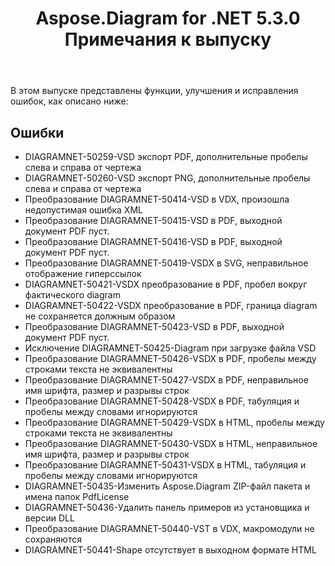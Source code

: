 ﻿---
title: Aspose.Diagram for .NET 5.3.0 Примечания к выпуску
type: docs
weight: 70
url: /ru/net/aspose-diagram-for-net-5-3-0-release-notes/
---
В этом выпуске представлены функции, улучшения и исправления ошибок, как описано ниже:
## **Ошибки**
- DIAGRAMNET-50259-VSD экспорт PDF, дополнительные пробелы слева и справа от чертежа
- DIAGRAMNET-50260-VSD экспорт PNG, дополнительные пробелы слева и справа от чертежа
- Преобразование DIAGRAMNET-50414-VSD в VDX, произошла недопустимая ошибка XML
- Преобразование DIAGRAMNET-50415-VSD в PDF, выходной документ PDF пуст.
- Преобразование DIAGRAMNET-50416-VSD в PDF, выходной документ PDF пуст.
- Преобразование DIAGRAMNET-50419-VSDX в SVG, неправильное отображение гиперссылок
- DIAGRAMNET-50421-VSDX преобразование в PDF, пробел вокруг фактического diagram
- DIAGRAMNET-50422-VSDX преобразование в PDF, граница diagram не сохраняется должным образом
- Преобразование DIAGRAMNET-50423-VSD в PDF, выходной документ PDF пуст.
- Исключение DIAGRAMNET-50425-Diagram при загрузке файла VSD
- Преобразование DIAGRAMNET-50426-VSDX в PDF, пробелы между строками текста не эквивалентны
- Преобразование DIAGRAMNET-50427-VSDX в PDF, неправильное имя шрифта, размер и разрывы строк
- Преобразование DIAGRAMNET-50428-VSDX в PDF, табуляция и пробелы между словами игнорируются
- Преобразование DIAGRAMNET-50429-VSDX в HTML, пробелы между строками текста не эквивалентны
- Преобразование DIAGRAMNET-50430-VSDX в HTML, неправильное имя шрифта, размер и разрывы строк
- Преобразование DIAGRAMNET-50431-VSDX в HTML, табуляция и пробелы между словами игнорируются
- DIAGRAMNET-50435-Изменить Aspose.Diagram ZIP-файл пакета и имена папок PdfLicense
- DIAGRAMNET-50436-Удалить панель примеров из установщика и версии DLL
- Преобразование DIAGRAMNET-50440-VST в VDX, макромодули не сохраняются
- DIAGRAMNET-50441-Shape отсутствует в выходном формате HTML
